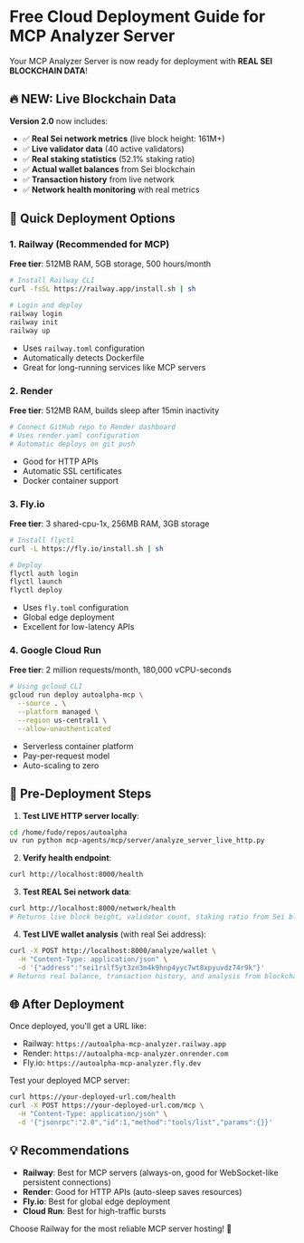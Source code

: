 # Free Cloud Deployment Guide for MCP Analyzer Server

Your MCP Analyzer Server is now ready for deployment with **REAL SEI BLOCKCHAIN DATA**! 

## 🔥 **NEW: Live Blockchain Data**

**Version 2.0** now includes:
- ✅ **Real Sei network metrics** (live block height: 161M+)
- ✅ **Live validator data** (40 active validators)  
- ✅ **Real staking statistics** (52.1% staking ratio)
- ✅ **Actual wallet balances** from Sei blockchain
- ✅ **Transaction history** from live network
- ✅ **Network health monitoring** with real metrics

## 🚀 Quick Deployment Options

### 1. Railway (Recommended for MCP)
**Free tier**: 512MB RAM, 5GB storage, 500 hours/month
```bash
# Install Railway CLI
curl -fsSL https://railway.app/install.sh | sh

# Login and deploy
railway login
railway init
railway up
```
- Uses `railway.toml` configuration
- Automatically detects Dockerfile
- Great for long-running services like MCP servers

### 2. Render
**Free tier**: 512MB RAM, builds sleep after 15min inactivity
```bash
# Connect GitHub repo to Render dashboard
# Uses render.yaml configuration
# Automatic deploys on git push
```
- Good for HTTP APIs
- Automatic SSL certificates
- Docker container support

### 3. Fly.io
**Free tier**: 3 shared-cpu-1x, 256MB RAM, 3GB storage
```bash
# Install flyctl
curl -L https://fly.io/install.sh | sh

# Deploy
flyctl auth login
flyctl launch
flyctl deploy
```
- Uses `fly.toml` configuration
- Global edge deployment
- Excellent for low-latency APIs

### 4. Google Cloud Run
**Free tier**: 2 million requests/month, 180,000 vCPU-seconds
```bash
# Using gcloud CLI
gcloud run deploy autoalpha-mcp \
  --source . \
  --platform managed \
  --region us-central1 \
  --allow-unauthenticated
```
- Serverless container platform
- Pay-per-request model
- Auto-scaling to zero

## 🔧 Pre-Deployment Steps

1. **Test LIVE HTTP server locally**:
```bash
cd /home/fudo/repos/autoalpha
uv run python mcp-agents/mcp/server/analyze_server_live_http.py
```

2. **Verify health endpoint**:
```bash
curl http://localhost:8000/health
```

3. **Test REAL Sei network data**:
```bash
curl http://localhost:8000/network/health
# Returns live block height, validator count, staking ratio from Sei blockchain
```

4. **Test LIVE wallet analysis** (with real Sei address):
```bash
curl -X POST http://localhost:8000/analyze/wallet \
  -H "Content-Type: application/json" \
  -d '{"address":"sei1rslf5yt3zn3m4k9hnp4yyc7wt8xpyuvdz74r9k"}'
# Returns real balance, transaction history, and analysis from blockchain
```

## 🌐 After Deployment

Once deployed, you'll get a URL like:
- Railway: `https://autoalpha-mcp-analyzer.railway.app`
- Render: `https://autoalpha-mcp-analyzer.onrender.com` 
- Fly.io: `https://autoalpha-mcp-analyzer.fly.dev`

Test your deployed MCP server:
```bash
curl https://your-deployed-url.com/health
curl -X POST https://your-deployed-url.com/mcp \
  -H "Content-Type: application/json" \
  -d '{"jsonrpc":"2.0","id":1,"method":"tools/list","params":{}}'
```

## 💡 Recommendations

- **Railway**: Best for MCP servers (always-on, good for WebSocket-like persistent connections)
- **Render**: Good for HTTP APIs (auto-sleep saves resources)
- **Fly.io**: Best for global edge deployment
- **Cloud Run**: Best for high-traffic bursts

Choose Railway for the most reliable MCP server hosting! 🎯
